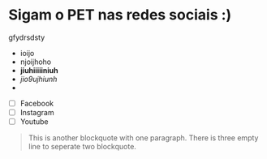 # Sigam o PET nas redes sociais :)

gfydrsdsty

- ioijo
- njoijhoho
- **jiuhiiiiiniuh**
- *jio9ujhiunh*
- 

- [ ] Facebook
- [ ] Instagram
- [ ] Youtube

> This is another blockquote with one paragraph. There is three empty line to seperate two blockquote.



